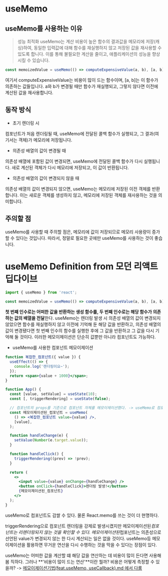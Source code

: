 # useMemo

## useMemo를 사용하는 이유

> 성능 최적화
> useMemo는 계산 비용이 높은 함수의 결과값을 메모리에 저장(캐싱)하여, 동일한 입력값에 대해 함수를 재실행하지 않고 저장된 값을 재사용할 수 있도록 합니다. 이를 통해 불필요한 계산을 줄이고, 애플리케이션의 성능을 향상시킬 수 있습니다.

```JavaScript
const memoizedValue = useMemo(() => computeExpensiveValue(a, b), [a, b]);
```

여기서 computeExpensiveValue는 비용이 많이 드는 함수이며, [a, b]는 이 함수가 의존하는 값들입니다. a와 b가 변경될 때만 함수가 재실행되고, 그렇지 않다면 이전에 계산된 값을 재사용합니다.

## 동작 방식

- 초기 렌더링 시

컴포넌트가 처음 렌더링될 때, useMemo에 전달된 콜백 함수가 실행되고, 그 결과(여기서는 객체)가 메모리에 저장됩니다.

- 의존성 배열의 값이 변경될 때

의존성 배열에 포함된 값이 변경되면, useMemo에 전달된 콜백 함수가 다시 실행됩니다. 새로 계산된 객체가 다시 메모리에 저장되고, 이 값이 반환됩니다.

- 의존성 배열의 값이 변경되지 않을 때

의존성 배열의 값이 변경되지 않으면, useMemo는 메모리에 저장된 이전 객체를 반환합니다. 이는 새로운 객체를 생성하지 않고, 메모리에 저장된 객체를 재사용하는 것을 의미합니다.

## 주의할 점

useMemo를 사용할 때 주의할 점은, 메모리에 값이 저장되므로 메모리 사용량이 증가할 수 있다는 것입니다. 따라서, 정말로 필요한 곳에만 useMemo를 사용하는 것이 좋습니다.

# useMemo Definition from 모던 리액트 딥다이브

```jsx
import { useMemo } from 'react';

const memoizedValue = useMemo(() => computeExpensiveValue(a, b), [a, b]);
```

**첫 번째 인수로는 어떠한 값을 반환하는 생성 함수를, 두 번째 인수로는 해당 함수가 의존하는 값의 배열을 전달**한다. useMemo는 렌더링 발생 시 의존성 배열의 값이 변경되지 않았으면 함수를 재실행하지 않고 이전에 기억해 둔 해당 값을 반환하고, 의존성 배열의 값이 변경됐다면 첫 번째 인수의 함수를 실행한 후에 그 값을 반환하고 그 값을 다시 기억해 둘 것이다. 이러한 메모이제이션은 단순히 값뿐만 아니라 컴포넌트도 가능하다.

- useMemo를 사용한 컴포넌트 메모이제이션

```jsx
function 복잡한_컴포넌트({ value }) {
  useEffect(() => {
    console.log('렌더링이요~');
  });
  return <span>{value + 1000}</span>;
}

function App() {
  const [value, setValue] = useState(10);
  const [, triggerRendering] = useState(false);

  // 컴포넌트의 props를 기준으로 컴포넌트 자체를 메모이제이션했다. -> useMemo로 컴포넌트 감쌀 수 있다.
  const 메모이제이션된_컴포넌트 = useMemo(
    () => <복잡한_컴포넌트 value={value} />,
    [value],
  );

  function handleChange(e) {
    setValue(Number(e.target.value));
  }

  function handleClick() {
    triggerRendering((prev) => !prev);
  }

  return (
    <>
      <input value={value} onChange={handleChange} />
      <button onClick={handleClick}>렌더링 발생!</button>
      {메모이제이션된_컴포넌트}
    </>
  );
}
```

useMemo로 컴포넌트도 감쌀 수 있다. 물론 React.memo를 쓰는 것이 더 현명하다.

triggerRendering으로 컴포넌트 렌더링을 강제로 발생시켰지만 메모이제이션된*컴포넌트는 리렌더링되지 않는 것을 확인할 수 있다.
메모이제이션된*컴포넌트는 의존성으로 선언된 value가 변경되지 않는 한 다시 계산되는 일은 없을 것이다.
useMemo등 메모이제이션을 활용하면 무거운 연산을 다시 수행하는 것을 막을 수 있다는 장점이 있다.

useMemo는 어떠한 값을 계산할 떄 해당 값을 연산하는 데 비용이 많이 든다면 사용해 봄 직하다. 그러나 **'비용이 많이 드는 연산'**이란 뭘까? 비용은 어떻게 측정할 수 있을까?
-> [메모이제이션기법(feat.useMemo, useCallback).md 에서 다룸](<https://github.com/Hayeong8957/KeepGoingStudying/blob/main/ReactJS/%EB%A9%94%EB%AA%A8%EC%9D%B4%EC%A0%9C%EC%9D%B4%EC%85%98%EA%B8%B0%EB%B2%95(feat.%20useMemo%2C%20useCallback).md>)
